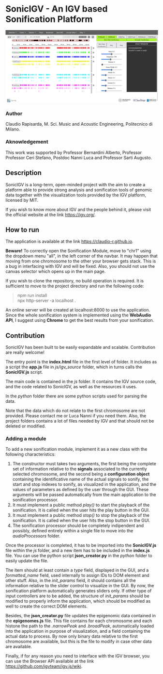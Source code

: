# SonicIGV - An IGV based Sonification Platform

![SonicIGV](img/sonicigv.png)

### Author
Claudio Rapisarda, M. Sci. Music and Acoustic Engineering, Politecnico di Milano.

### Aknowledgement
This work was supported by Professor Bernardini Alberto, Professor Professor Ceri Stefano, Postdoc Nanni Luca and Professor Sarti Augusto.

## Description
SonicIGV is a long-term, open-minded project with the aim to create a platform able to provide strong analysis and sonification tools of genomic data together with the visualization tools provided by the IGV platform, licensed by MIT.

If you wish to know more about IGV and the people behind it, please visit the official website at the link https://igv.org/.

## How to run
The application is available at the link https://claudio-r.github.io.

__Beware!__ To correctly open the Sonification Module, move to "chr1" using the dropdown menu "all", in the left corner of the navbar. It may happen that moving from one chromosome to the other your browser gets stack. This is a bug in interfacing with IGV and will be fixed. Also, you should not use the canvas selector which opens up in the main page.

If you wish to clone the repository, no build operation is required. 
It is sufficient to move to the project directory and run the following code:
> npm run install  
> npx http-server -a localhost .

An online server will be created at localhost:8000 to use the application. Since the whole sonification system is implemented using the __WebAudio API__, I suggest using __Chrome__ to get the best results from your sonification.

## Contribution
SonicIGV has been built to be easily expandable and scalable. Contribution are really welcome!

The entry point is the __index.html__ file in the first level of folder. It includes as a script the __app.js__ file in _js/igv_source_ folder, which in turns calls the __SonicIGV.js__ script. 

The main code is contained in the _js_ folder. It contains the IGV source code, and the code related to SonicIGV, as well as the resources it uses.

In the _python_ folder there are some python scripts used for parsing the data.

Note that the data which do not relate to the first chromosome are not provided. Please contact me or Luca Nanni if you need them.
Also, the project folders contains a lot of files needed by IGV and that should not be deleted or modified.

### Adding a module

To add a new sonification module, implement it as a new class with the following characteristics:

1. The constructor must takes two arguments, the first being the complete set of information relative to the __signals__ associated to the currently selected chromosome, and the second being a __configuration object__ containing the identificative name of the actual signals to sonify, the start and stop indexes to sonify, as visualized in the application, and the values of parameters as defined by the user through the GUI.
These arguments will be passed automatically from the main application to the sonification processor.
2. It must implement a public method _play()_ to start the playback of the sonification. It is called when the user hits the play button in the GUI. 
3. It must implement a public method _stop()_ to stop the playback of the sonification. It is called when the user hits the stop button in the GUI.
4. The sonification processor should be completely indipendent and possibly, defined entirely within a single file to move into the _audioProcessors_ folder.

Once the processor is completed, it has to be imported into the __SonicIGV.js__ file within the _js_ folder, and a new item has to be included in the __index.js__ file. You can use the python script __json_creator.py__ in the _python_ folder to easily update the file.

The item should at least contain a _type_ field, displayed in the GUI, and a _formatted_name_ field, used internally to assign IDs to DOM element and other stuff.
Also, in the _init_params_ field, it should contains all the information relative to the slider control to visualize in the GUI. By now, the sonification platform automatically generates sliders only. If other type of input controllers are to be added, the structure of _init_params_ should be modified to properly inform the application, which should be modified as well to create the correct DOM elements.

Besides, the __json_creator.py__ file updates the epigenomic data contained in the __epigenomes.js__ file. This file contains for each chromosome and each histone the path to the _.narrowPeak_ and _.broadPeak_, automatically loaded into the application in purpose of visualization, and a field containing the actual data to process. By now only binary data relative to the first chromosome are available, but this is the file to modify in case other data are available.

Finally, if for any reason you need to interface with the IGV browser, you can use the Browser API available at the link https://github.com/igvteam/igv.js/wiki.